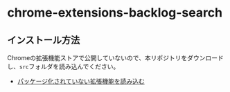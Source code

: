 # chrome-extensions-backlog-search

## インストール方法

Chromeの拡張機能ストアで公開していないので、本リポジトリをダウンロードし、`src`フォルダを読み込んでください。

- [パッケージ化されていない拡張機能を読み込む](https://developer.chrome.com/docs/extensions/get-started/tutorial/hello-world?hl=ja#load-unpacked)
